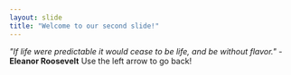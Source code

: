 ```yaml
---
layout: slide
title: "Welcome to our second slide!"
---
```

*"If life were predictable it would cease to be life, and be without flavor."* -**Eleanor Roosevelt**
Use the left arrow to go back!
